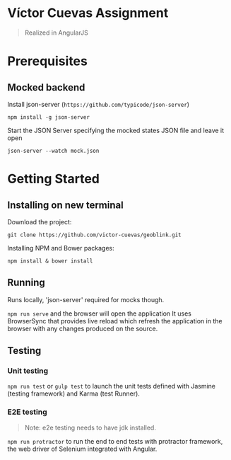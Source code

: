 # Víctor Cuevas Assignment

> Realized in AngularJS

# Prerequisites

## Mocked backend

Install json-server (`https://github.com/typicode/json-server`)
```
npm install -g json-server
```

Start the JSON Server specifying the mocked states JSON file and leave it open
```
json-server --watch mock.json
```

# Getting Started

## Installing on new terminal

Download the  project:
```
git clone https://github.com/victor-cuevas/geoblink.git
```

Installing NPM and Bower packages:
```
npm install & bower install
```

## Running
Runs locally, 'json-server' required for mocks though.

`npm run serve` and the browser will open the application
It uses BrowserSync that provides live reload which refresh the application in the browser with any changes produced on the source.   

## Testing

### Unit testing

`npm run test` or  `gulp test` to launch the unit tests defined with Jasmine (testing framework) and Karma (test Runner).

### E2E testing
> Note: e2e testing needs to have jdk installed.

`npm run protractor`  to run the end to end tests with protractor framework, the web driver of Selenium integrated with Angular.
